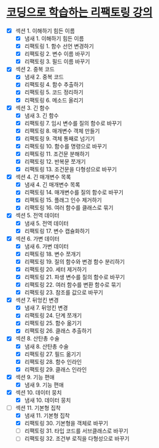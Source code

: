# [코딩으로 학습하는 리팩토링 강의](https://www.inflearn.com/course/%EB%A6%AC%ED%8C%A9%ED%86%A0%EB%A7%81/dashboard)

- [X] 섹션 1. 이해하기 힘든 이름
    - [X] 냄새 1. 이해하기 힘든 이름
    - [X] 리팩토링 1. 함수 선언 변경하기
    - [X] 리팩토링 2. 변수 이름 바꾸기
    - [X] 리팩토링 3. 필드 이름 바꾸기

- [x] 섹션 2. 중복 코드
    - [X] 냄새 2. 중복 코드
    - [X] 리팩토링 4. 함수 추출하기
    - [X] 리팩토링 5. 코드 정리하기
    - [X] 리팩토링 6. 메소드 올리기

- [x] 섹션 3. 긴 함수
    - [X] 냄새 3. 긴 함수
    - [X] 리팩토링 7. 임시 변수를 질의 함수로 바꾸기
    - [x] 리팩토링 8. 매개변수 객체 만들기
    - [x] 리팩토링 9. 객체 통째로 넘기기
    - [x] 리팩토링 10. 함수를 명령으로 바꾸기
    - [x] 리팩토링 11. 조건문 분해하기
    - [x] 리팩토링 12. 반복문 쪼개기
    - [x] 리팩토링 13. 조건문을 다형성으로 바꾸기
- [x] 섹션 4. 긴 매개변수 목록
    - [x] 냄새 4. 긴 매개변수 목록
    - [x] 리팩토링 14. 매개변수를 질의 함수로 바꾸기
    - [x] 리팩토링 15. 플래그 인수 제거하기
    - [x] 리팩토링 16. 여러 함수를 클래스로 묶기

- [x] 섹션 5. 전역 데이터
    - [x] 냄새 5. 전역 데이터
    - [x] 리팩토링 17. 변수 캡슐화하기

- [x] 섹션 6. 가변 데이터
  - [x] 냄새 6. 가변 데이터
  - [x] 리팩토링 18. 변수 쪼개기
  - [x] 리팩토링 19. 질의 함수와 변경 함수 분리하기
  - [x] 리팩토링 20. 세터 제거하기
  - [x] 리팩토링 21. 파생 변수를 질의 함수로 바꾸기
  - [x] 리팩토링 22. 여러 함수를 변환 함수로 묶기
  - [x] 리팩토링 23. 참조를 값으로 바꾸기

- [x] 섹션 7. 뒤엉킨 변경
  - [x] 냄새 7. 뒤엉킨 변경
  - [x] 리팩토링 24. 단계 쪼개기
  - [x] 리팩토링 25. 함수 옮기기
  - [x] 리팩토링 26. 클래스 추출하기

- [x] 섹션 8. 산탄총 수술
  - [x] 냄새 8. 산탄총 수술
  - [x] 리팩토링 27. 필드 옮기기
  - [x] 리팩토링 28. 함수 인라인
  - [x] 리팩토링 29. 클래스 인라인

- [x] 섹션 9. 기능 편애
  - [x] 냄새 9. 기능 편애

- [x] 섹션 10. 데이터 뭉치
  - [x] 냄새 10. 데이터 뭉치

- [ ] 섹션 11. 기본형 집착
  - [x] 냄새 11. 기본형 집착
  - [x] 리팩토링 30. 기본형을 객체로 바꾸기
  - [ ] 리팩토링 31. 타입 코드를 서브클래스로 바꾸기
  - [ ] 리팩토링 32. 조건부 로직을 다형성으로 바꾸기
